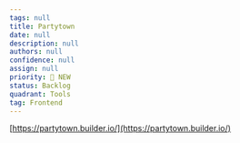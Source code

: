 ```yaml
---
tags: null
title: Partytown
date: null
description: null
authors: null
confidence: null
assign: null
priority: 🌟 NEW
status: Backlog
quadrant: Tools
tag: Frontend
---
```


[https://partytown.builder.io/](https://partytown.builder.io/)
